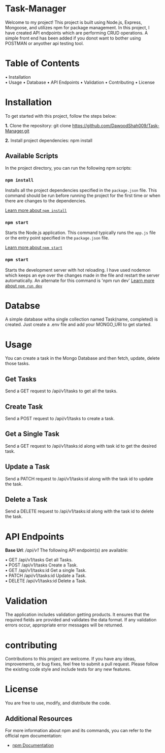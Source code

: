 # Task-Manager

Welcome to my project! This project is built using Node.js, Express, Mongoose, and utilizes npm for package management. In this project, I have created API endpoints which are performing CRUD operations. A simple front end has been added if you donot want to bother using POSTMAN or anyother api testing tool.

# Table of Contents

• Installation  
• Usage
• Database
• API Endpoints
• Validation
• Contributing
• License

# Installation

To get started with this project, follow the steps below:

**1.** Clone the repository:
git clone https://github.com/DawoodShah009/Task-Manager.git

**2.** Install project dependencies:
npm install

## Available Scripts

In the project directory, you can run the following npm scripts:

### `npm install`

Installs all the project dependencies specified in the `package.json` file. This command should be run before running the project for the first time or when there are changes to the dependencies.

[Learn more about `npm install`](https://docs.npmjs.com/cli/v7/commands/npm-install)

### `npm start`

Starts the Node.js application. This command typically runs the `app.js` file or the entry point specified in the `package.json` file.

[Learn more about `npm start`](https://docs.npmjs.com/cli/v7/commands/npm-start)

### `npm start`

Starts the development server with hot reloading. I have used nodemon which keeps an eye over the changes made in the file and restart the server automatically.
An alternate for this command is 'npm run dev'
[Learn more about `npm run dev`](https://docs.npmjs.com/cli/v7/commands/npm-run-script)

# Databse

A simple database witha single collection named Task(name, completed) is created. Just create a .env file and add your MONGO_URI to get started.

# Usage

You can create a task in the Mongo Database and then fetch, update, delete those tasks.

## Get Tasks

Send a GET request to /api/v1/tasks to get all the tasks.

## Create Task

Send a POST request to /api/v1/tasks to create a task.

## Get a Single Task

Send a GET request to /api/v1/tasks:id along with task id to get the desired task.

## Update a Task

Send a PATCH request to /api/v1/tasks:id along with the task id to update the task.

## Delete a Task

Send a DELETE request to /api/v1/tasks:id along with the task id to delete the task.

# API Endpoints

**Base Url**: _/api/v1_
The following API endpoint(s) are available:

• GET /api/v1/tasks Get all Tasks.  
• POST /api/v1/tasks Create a Task.  
• GET /api/v1/tasks:id Get a single Task.  
• PATCH /api/v1/tasks:id Update a Task.  
• DELETE /api/v1/tasks:id Delete a Task.

# Validation

The application includes validation getting products. It ensures that the required fields are provided and validates the data format. If any validation errors occur, appropriate error messages will be returned.

# contributing

Contributions to this project are welcome. If you have any ideas, improvements, or bug fixes, feel free to submit a pull request. Please follow the existing code style and include tests for any new features.

# License

You are free to use, modify, and distribute the code.

## Additional Resources

For more information about npm and its commands, you can refer to the official npm documentation:

- [npm Documentation](https://docs.npmjs.com/)
